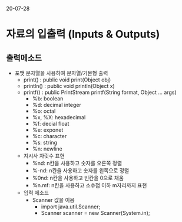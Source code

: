 20-07-28
# 자료의 입출력 (Inputs & Outputs)
## 출력메소드   
* 포맷 문자열을 사용하여 문자열/기본형 출력
    * print() : public void print(Object obj)
    * println() : public void println(Object x)
    * printf() : public PrintStream printf(String format, Object ... args)
        * %b: boolean
        * %d: decimal integer
        * %o: octal
        * %x, %X: hexadecimal
        * %f: decial float
        * %e: exponet
        * %c: character
        * %s: string
        * %n: newline
    * 지시사 자릿수 표현 
        * %nd: n칸을 사용하고 숫자를 오른쪽 정렬
        * %-nd: n칸을 사용하고 숫자를 왼쪽으로 정렬
        * %0nd: n칸을 사용하고 빈칸을 0으로 채움
        * %n.mf: n칸을 사용하고 소수점 이하 m자리까지 표현 
    * 입력 메소드
        * Scanner 값을 이용 
            * import java.util.Scanner;
            * Scanner scanner = new Scanner(System.in);
